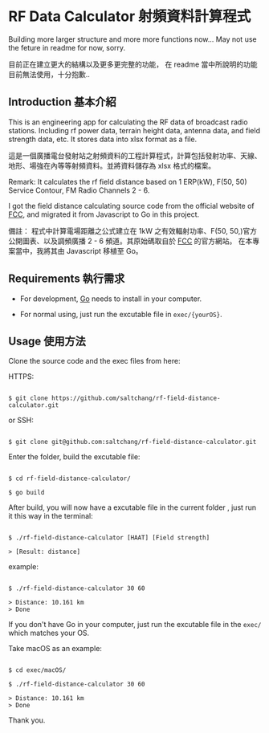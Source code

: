 # RF Data Calculator 射頻資料計算程式

Building more larger structure and more more functions now...
May not use the feture in readme for now, sorry.

目前正在建立更大的結構以及更多更完整的功能，
在 readme 當中所說明的功能目前無法使用，十分抱歉..

## Introduction 基本介紹

This is an engineering app for calculating the RF data of broadcast radio stations.
Including rf power data, terrain height data, antenna data, and field strength data, etc.
It stores data into xlsx format as a file.

這是一個廣播電台發射站之射頻資料的工程計算程式，計算包括發射功率、天線、地形、場強在內等等射頻資料。並將資料儲存為 xlsx 格式的檔案。

Remark:
It calculates the rf field distance based on 1 ERP(kW), F(50, 50) Service Contour, FM Radio Channels 2 - 6.

I got the field distance calculating source code from the official website of [FCC](https://www.fcc.gov/media/radio/fm-and-tv-propagation-curves), and migrated it from Javascript to Go in this project.

備註：
程式中計算電場距離之公式建立在 1kW 之有效輻射功率、F(50, 50,)官方公開圖表、以及調頻廣播 2 - 6 頻道。其原始碼取自於 [FCC](https://www.fcc.gov/media/radio/fm-and-tv-propagation-curves) 的官方網站。
在本專案當中，我將其由 Javascript 移植至 Go。

## Requirements 執行需求

- For development, [Go](https://golang.org/) needs to install in your computer.

- For normal using, just run the excutable file in `exec/{yourOS}`.

## Usage 使用方法

Clone the source code and the exec files from here:

HTTPS:

```shell

$ git clone https://github.com/saltchang/rf-field-distance-calculator.git

```

or SSH:

```shell

$ git clone git@github.com:saltchang/rf-field-distance-calculator.git

```

Enter the folder, build the excutable file:

```shell

$ cd rf-field-distance-calculator/

$ go build

```

After build, you will now have a excutable file in the current folder , just run it this way in the terminal:

```shell

$ ./rf-field-distance-calculator [HAAT] [Field strength]

> [Result: distance]

```

example:

```shell

$ ./rf-field-distance-calculator 30 60

> Distance: 10.161 km
> Done

```

If you don't have Go in your computer,
just run the excutable file in the `exec/` which matches your OS.

Take macOS as an example:

```shell

$ cd exec/macOS/

$ ./rf-field-distance-calculator 30 60

> Distance: 10.161 km
> Done

```

Thank you.
